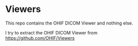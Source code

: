 # Viewers
This repo contains the OHIF DICOM Viewer and nothing else.

I try to extract the OHIF DICOM Viewer from https://github.com/OHIF/Viewers